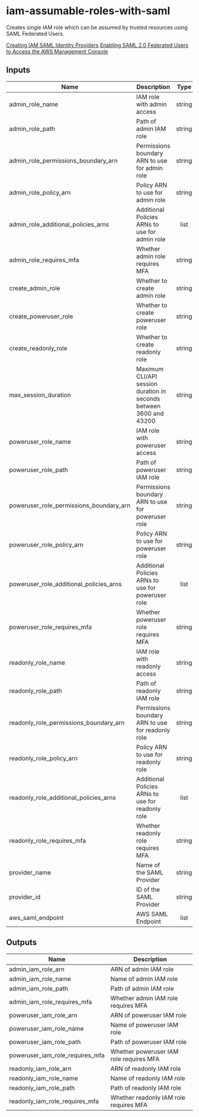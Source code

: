 # iam-assumable-roles-with-saml

Creates single IAM role which can be assumed by trusted resources using SAML Federated Users.


[Creating IAM SAML Identity Providers](https://docs.aws.amazon.com/IAM/latest/UserGuide/id_roles_providers_create_saml.html) 
[Enabling SAML 2.0 Federated Users to Access the AWS Management Console](https://docs.aws.amazon.com/IAM/latest/UserGuide/id_roles_providers_enable-console-saml.html) 

<!-- BEGINNING OF PRE-COMMIT-TERRAFORM DOCS HOOK -->
## Inputs

| Name | Description | Type | Default | Required |
|------|-------------|:----:|:-----:|:-----:|
| admin\_role\_name | IAM role with admin access | string | `"admin"` | no |
| admin\_role\_path | Path of admin IAM role | string | `"/"` | no |
| admin\_role\_permissions\_boundary\_arn | Permissions boundary ARN to use for admin role | string | `""` | no |
| admin\_role\_policy\_arn | Policy ARN to use for admin role | string | `"arn:aws:iam::aws:policy/AdministratorAccess"` | no |
| admin\_role\_additional\_policies\_arns | Additional Policies ARNs to use for admin role | list | `[]` | no |
| admin\_role\_requires\_mfa | Whether admin role requires MFA | string | `"true"` | no |
| create\_admin\_role | Whether to create admin role | string | `"false"` | no |
| create\_poweruser\_role | Whether to create poweruser role | string | `"false"` | no |
| create\_readonly\_role | Whether to create readonly role | string | `"false"` | no |
| max\_session\_duration | Maximum CLI/API session duration in seconds between 3600 and 43200 | string | `"3600"` | no |
| poweruser\_role\_name | IAM role with poweruser access | string | `"poweruser"` | no |
| poweruser\_role\_path | Path of poweruser IAM role | string | `"/"` | no |
| poweruser\_role\_permissions\_boundary\_arn | Permissions boundary ARN to use for poweruser role | string | `""` | no |
| poweruser\_role\_policy\_arn | Policy ARN to use for poweruser role | string | `"arn:aws:iam::aws:policy/PowerUserAccess"` | no |
| poweruser\_role\_additional\_policies\_arns | Additional Policies ARNs to use for poweruser role | list | `[]` | no |
| poweruser\_role\_requires\_mfa | Whether poweruser role requires MFA | string | `"true"` | no |
| readonly\_role\_name | IAM role with readonly access | string | `"readonly"` | no |
| readonly\_role\_path | Path of readonly IAM role | string | `"/"` | no |
| readonly\_role\_permissions\_boundary\_arn | Permissions boundary ARN to use for readonly role | string | `""` | no |
| readonly\_role\_policy\_arn | Policy ARN to use for readonly role | string | `"arn:aws:iam::aws:policy/ReadOnlyAccess"` | no |
| readonly\_role\_additional\_policies\_arns | Additional Policies ARNs to use for readonly role | list | `[]` | no |
| readonly\_role\_requires\_mfa | Whether readonly role requires MFA | string | `"true"` | no |
| provider\_name | Name of the SAML Provider | string | `""` | yes |
| provider\_id | ID of the SAML Provider | string | `""` | yes |
| aws_saml_endpoint | AWS SAML Endpoint | list | `["https://signin.aws.amazon.com/saml"]` | no |

## Outputs

| Name | Description |
|------|-------------|
| admin\_iam\_role\_arn | ARN of admin IAM role |
| admin\_iam\_role\_name | Name of admin IAM role |
| admin\_iam\_role\_path | Path of admin IAM role |
| admin\_iam\_role\_requires\_mfa | Whether admin IAM role requires MFA |
| poweruser\_iam\_role\_arn | ARN of poweruser IAM role |
| poweruser\_iam\_role\_name | Name of poweruser IAM role |
| poweruser\_iam\_role\_path | Path of poweruser IAM role |
| poweruser\_iam\_role\_requires\_mfa | Whether poweruser IAM role requires MFA |
| readonly\_iam\_role\_arn | ARN of readonly IAM role |
| readonly\_iam\_role\_name | Name of readonly IAM role |
| readonly\_iam\_role\_path | Path of readonly IAM role |
| readonly\_iam\_role\_requires\_mfa | Whether readonly IAM role requires MFA |

<!-- END OF PRE-COMMIT-TERRAFORM DOCS HOOK -->
